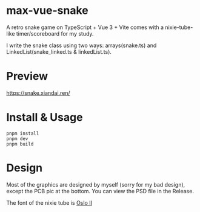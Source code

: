 # max-vue-snake

A retro snake game on TypeScript + Vue 3 + Vite comes with a nixie-tube-like timer/scoreboard for my study.

I write the snake class using two ways: arrays(snake.ts) and LinkedList(snake_linked.ts & linkedList.ts).

# Preview

https://snake.xiandai.ren/


# Install & Usage

```
pnpm install
pnpm dev
pnpm build
```

# Design

Most of the graphics are designed by myself (sorry for my bad design), except the PCB pic at the bottom. You can view the PSD file in the Release.

The font of the nixie tube is [Oslo II](https://www.1001fonts.com/oslo-ii-font.html)
